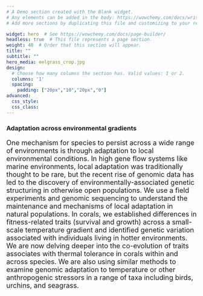 ```yaml
---
# A Demo section created with the Blank widget.
# Any elements can be added in the body: https://wowchemy.com/docs/writing-markdown-latex/
# Add more sections by duplicating this file and customizing to your requirements.

widget: hero  # See https://wowchemy.com/docs/page-builder/
headless: true  # This file represents a page section.
weight: 40  # Order that this section will appear.
title: ""
subtitle: ""
hero_media: eelgrass_crop.jpg
design:
  # Choose how many columns the section has. Valid values: 1 or 2.
  columns: '1'
  spacing:
    padding: ["20px","10","20px","0"]
advanced:
  css_style:
  css_class:
---
```


### Adaptation across environmental gradients

<p style="font-size:18px">One mechanism for species to persist across a wide range of environments is through adaptation to local environmental conditions. In high gene flow systems like marine environments, local adaptation was traditionally thought to be rare, but the recent rise of genomic data has led to the discovery of environmentally-associated genetic structuring in otherwise open populations. We use a field experiments and genomic sequencing to understand the maintenance and mechanisms of local adaptation in natural populations. In corals, we established differences in fitness-related traits (survival and growth) across a small-scale temperature gradient and identified genetic variation associated with individuals living in hotter environments. We are now delving deeper into the co-evolution of traits associates with thermal tolerance in corals within and across species. We are also using similar methods to examine genomic adaptation to temperature or other anthropogenic stressors in a range of taxa including birds, urchins, and seagrass.</p>


